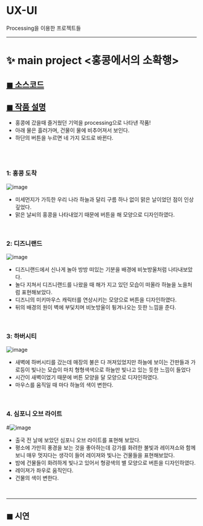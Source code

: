 # UX-UI
Processing을 이용한 프로젝트들

---

# ✨ main project <홍콩에서의 소확행>
## [◼ 소스코드](https://github.com/minji-o-j/UX-UI/blob/master/sketch_%ED%99%8D%EC%BD%A9/sketch_201810808_MINJI_JUNG.pde)
## [◼ 작품 설명](https://github.com/minji-o-j/UX-UI/blob/master/sketch_%ED%99%8D%EC%BD%A9/%EC%9E%91%ED%92%88%EC%84%A4%EB%AA%85%20201810808%20%EC%A0%95%EB%AF%BC%EC%A7%80.pdf)
- 홍콩에 갔을때 즐거웠던 기억을 processing으로 나타낸 작품!
- 아래 물은 흘러가며, 건물이 물에 비추어져서 보인다.
- 하단의 버튼을 누르면 네 가지 모드로 바뀐다.
<br>
<br>

### 1: 홍콩 도착
<!--![image](https://user-images.githubusercontent.com/45448731/92331473-d6b0a580-f0b1-11ea-9f6a-b5a64723933b.png)-->
![image](https://im4.ezgif.com/tmp/ezgif-4-b204c49a6fc2.gif)
- 미세먼지가 가득한 우리 나라 하늘과 달리 구름 하나 없이 맑은 날이었던 점이 인상깊었다.
- 맑은 날씨의 홍콩을 나타내었기 때문에 버튼을 해 모양으로 디자인하였다.
<br>

### 2: 디즈니랜드
<!--![image](https://user-images.githubusercontent.com/45448731/92331474-d87a6900-f0b1-11ea-90a6-527c11e41c52.png)-->
![image](https://im4.ezgif.com/tmp/ezgif-4-f7bb9ef4943c.gif)
- 디즈니랜드에서 신나게 놀아 방방 떠있는 기분을 배경에 비눗방울처럼 나타내보았다.
- 놀다 지쳐서 디즈니랜드를 나왔을 때 해가 지고 있던 모습이 떠올라 하늘을 노을처럼 표현해보았다.
- 디즈니의 미키마우스 캐릭터를 연상시키는 모양으로 버튼을 디자인하였다.
- 뒤의 배경의 원이 벽에 부딫치며 비눗방울이 튕겨나오는 듯한 느낌을 준다.
<br>

### 3: 하버시티
<!--![image](https://user-images.githubusercontent.com/45448731/92331477-d9ab9600-f0b1-11ea-8133-ddeccaeea79a.png)-->
![image](https://im4.ezgif.com/tmp/ezgif-4-ef95fe4e1736.gif)  
- 새벽에 하버시티를 갔는데 매장의 불은 다 꺼져있었지만 하늘에 보이는 간판들과 가로등이 빛나는 모습이 마치 형형색색으로 하늘만 빛나고 있는 듯한 느낌이 들었다
- 시간이 새벽이었기 때문에 버튼 모양을 달 모양으로 디자인하였다.
- 마우스를 움직일 때 마다 하늘의 색이 변한다.
<br>

### 4. 심포니 오브 라이트 
<!--![image](https://user-images.githubusercontent.com/45448731/92331479-dadcc300-f0b1-11ea-9664-c3d504f63352.png)-->
#![image](https://im4.ezgif.com/tmp/ezgif-4-5c3a17fc4ceb.gif)
- 출국 전 날에 보았던 심포니 오브 라이트를 표현해 보았다.
- 평소에 가만히 풍경을 보는 것을 좋아하는데 강가를 화려한 불빛과 레이져쇼와 함께 보니 매우 멋지다는 생각이 들어 레이져와 빛나는 건물들을 표현해보았다.
- 밤에 건물들이 화려하게 빛나고 있어서 형광색의 별 모양으로 버튼을 디자인하였다.
- 레이져가 좌우로 움직인다.
- 건물의 색이 변한다.  
<br>

---
## ◼ 시연 
